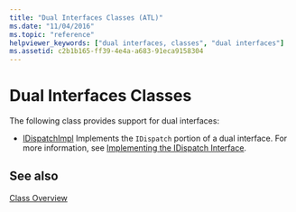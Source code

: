 ```yaml
---
title: "Dual Interfaces Classes (ATL)"
ms.date: "11/04/2016"
ms.topic: "reference"
helpviewer_keywords: ["dual interfaces, classes", "dual interfaces"]
ms.assetid: c2b1b165-ff39-4e4a-a683-91eca9158304
---
```

# Dual Interfaces Classes

The following class provides support for dual interfaces:

- [IDispatchImpl](../atl/reference/idispatchimpl-class.md) Implements the `IDispatch` portion of a dual interface. For more information, see [Implementing the IDispatch Interface](/previous-versions/windows/desktop/automat/implementing-the-idispatch-interface).

## See also

[Class Overview](../atl/atl-class-overview.md)
